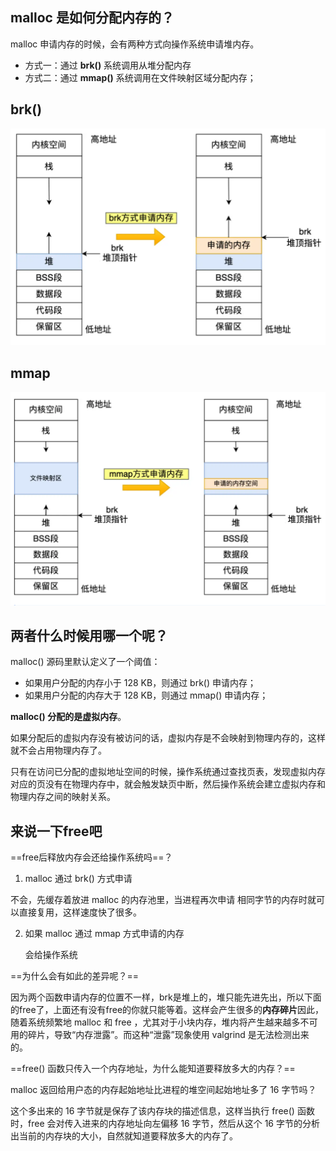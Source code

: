 ## malloc 是如何分配内存的？

malloc 申请内存的时候，会有两种方式向操作系统申请堆内存。

- 方式一：通过 **brk()** 系统调用从堆分配内存
- 方式二：通过 **mmap()** 系统调用在文件映射区域分配内存；

##  **brk()**

<img src="./page/image-20240425201243908.png" alt="image-20240425201243908" style="zoom:50%;" />

## mmap

<img src="./page/image-20240425201319396.png" alt="image-20240425201319396" style="zoom:50%;" />

## 两者什么时候用哪一个呢？

malloc() 源码里默认定义了一个阈值：

- 如果用户分配的内存小于 128 KB，则通过 brk() 申请内存；
- 如果用户分配的内存大于 128 KB，则通过 mmap() 申请内存；

**malloc() 分配的是虚拟内存**。

如果分配后的虚拟内存没有被访问的话，虚拟内存是不会映射到物理内存的，这样就不会占用物理内存了。

只有在访问已分配的虚拟地址空间的时候，操作系统通过查找页表，发现虚拟内存对应的页没有在物理内存中，就会触发缺页中断，然后操作系统会建立虚拟内存和物理内存之间的映射关系。



## 来说一下free吧

==free后释放内存会还给操作系统吗==？

1.  malloc 通过 brk() 方式申请

   不会，先缓存着放进 malloc 的内存池里，当进程再次申请 相同字节的内存时就可以直接复用，这样速度快了很多。

2. 如果 malloc 通过 mmap 方式申请的内存

   会给操作系统

==为什么会有如此的差异呢？==

因为两个函数申请内存的位置不一样，brk是堆上的，堆只能先进先出，所以下面的free了，上面还有没有free的你就只能等着。这样会产生很多的**内存碎片**因此，随着系统频繁地 malloc 和 free ，尤其对于小块内存，堆内将产生越来越多不可用的碎片，导致“内存泄露”。而这种“泄露”现象使用 valgrind 是无法检测出来的。

==free() 函数只传入一个内存地址，为什么能知道要释放多大的内存？==

malloc 返回给用户态的内存起始地址比进程的堆空间起始地址多了 16 字节吗？

这个多出来的 16 字节就是保存了该内存块的描述信息，这样当执行 free() 函数时，free 会对传入进来的内存地址向左偏移 16 字节，然后从这个 16 字节的分析出当前的内存块的大小，自然就知道要释放多大的内存了。